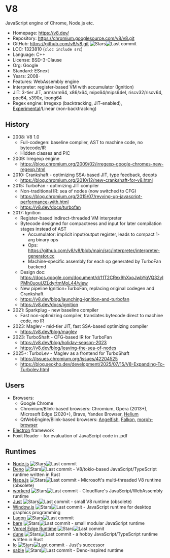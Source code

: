 # V8

JavaScript engine of Chrome, Node.js etc.

* Homepage:     https://v8.dev/
* Repository:   https://chromium.googlesource.com/v8/v8.git
* GitHub:       https://github.com/v8/v8.git <span class="shields"><img src="https://img.shields.io/github/stars/v8/v8?label=&style=flat-square" alt="Stars" title="Stars"><img src="https://img.shields.io/github/last-commit/v8/v8?label=&style=flat-square" alt="Last commit" title="Last commit"></span>
* LOC:          1323810 (`cloc include src`)
* Language:     C++
* License:      BSD-3-Clause
* Org:          Google
* Standard:     ESnext
* Years:        2008-
* Features:     WebAssembly engine
* Interpreter:  register-based VM with accumulator (Ignition)
* JIT:          3-tier JIT, arm/arm64, x86/x64, mips64/mips64el, riscv32/riscv64, ppc64, s390x, loong64
* Regex engine: Irregexp (backtracking, JIT-enabled), [Experimental](https://v8.dev/blog/non-backtracking-regexp)/Linear (non-backtracking)

## History

* 2008: V8 1.0
  * Full-codegen: baseline compiler, AST to machine code, no bytecode/IR
  * Hidden classes and PIC
* 2009: Irregexp engine
  * https://blog.chromium.org/2009/02/irregexp-google-chromes-new-regexp.html
* 2010: Crankshaft - optimizing SSA-based JIT, type feedback, deopts
  * https://blog.chromium.org/2010/12/new-crankshaft-for-v8.html
* 2015: TurboFan - optimizing JIT compiler
  * Non-traditional IR: sea of nodes (now switched to CFG)
  * https://blog.chromium.org/2015/07/revving-up-javascript-performance-with.html
  * https://v8.dev/docs/turbofan
* 2017: Ignition
  * Register-based indirect-threaded VM interpreter
  * Bytecode designed for compactness and input for later compilation stages instead of AST
    * Accumulator: implicit input/output register, leads to compact 1-arg binary ops
    * Ops: https://github.com/v8/v8/blob/main/src/interpreter/interpreter-generator.cc
    * Machine-specific assembly for each op generated by TurboFan backend
  * Design doc: https://docs.google.com/document/d/11T2CRex9hXxoJwbYqVQ32yIPMh0uouUZLdyrtmMoL44/view
  * New pipeline Ignition+TurboFan, replacing original codegen and Crankshaft
  * https://v8.dev/blog/launching-ignition-and-turbofan
  * https://v8.dev/docs/ignition
* 2021: Sparkplug - new baseline compiler
  * Fast non-optimizing compiler, translates bytecode direct to machine code, no IR
* 2023: Maglev - mid-tier JIT, fast SSA-based optimizing compiler
  * https://v8.dev/blog/maglev
* 2023: TurboShaft - CFG-based IR for TurboFan
  * https://v8.dev/blog/holiday-season-2023
  * https://v8.dev/blog/leaving-the-sea-of-nodes
* 2025+: TurboLev - Maglev as a frontend for TurboShaft
  * https://issues.chromium.org/issues/42204525
  * https://blog.seokho.dev/development/2025/07/15/V8-Expanding-To-Turbolev.html

## Users

* Browsers:
  * Google Chrome
  * Chromium/Blink-based browsers: Chromium, Opera (2013+), Microsoft Edge (2020+), Brave, Yandex Browser, [Helium](https://github.com/imputnet/helium)
  * QtWebEngine/Blink-based browsers: [Angelfish](https://github.com/KDE/angelfish), [Falkon](https://en.wikipedia.org/wiki/Falkon), [morph-browser](https://gitlab.com/ubports/development/core/morph-browser)
* [Electron](https://www.electronjs.org/) framework
* Foxit Reader - for evaluation of JavaScript code in .pdf

## Runtimes

* [Node.js](https://github.com/nodejs/node) <span class="shields"><img src="https://img.shields.io/github/stars/nodejs/node?label=&style=flat-square" alt="Stars" title="Stars"><img src="https://img.shields.io/github/last-commit/nodejs/node?label=&style=flat-square" alt="Last commit" title="Last commit"></span>
* [Deno](https://github.com/denoland/deno) <span class="shields"><img src="https://img.shields.io/github/stars/denoland/deno?label=&style=flat-square" alt="Stars" title="Stars"><img src="https://img.shields.io/github/last-commit/denoland/deno?label=&style=flat-square" alt="Last commit" title="Last commit"></span> - V8/tokio-based JavaScript/TypeScript runtime written in Rust
* [Napa.js](https://github.com/microsoft/napajs) <span class="shields"><img src="https://img.shields.io/github/stars/microsoft/napajs?label=&style=flat-square" alt="Stars" title="Stars"><img src="https://img.shields.io/github/last-commit/microsoft/napajs?label=&style=flat-square" alt="Last commit" title="Last commit"></span> - Microsoft's multi-threaded V8 runtime (obsolete)
* [workerd](https://github.com/cloudflare/workerd) <span class="shields"><img src="https://img.shields.io/github/stars/cloudflare/workerd?label=&style=flat-square" alt="Stars" title="Stars"><img src="https://img.shields.io/github/last-commit/cloudflare/workerd?label=&style=flat-square" alt="Last commit" title="Last commit"></span> - Cloudflare's JavaScript/WebAssembly runtime
* [Just](https://github.com/just-js/just) <span class="shields"><img src="https://img.shields.io/github/stars/just-js/just?label=&style=flat-square" alt="Stars" title="Stars"><img src="https://img.shields.io/github/last-commit/just-js/just?label=&style=flat-square" alt="Last commit" title="Last commit"></span> - small V8 runtime (obsolete)
* [Window.js](https://github.com/windowjs/windowjs) <span class="shields"><img src="https://img.shields.io/github/stars/windowjs/windowjs?label=&style=flat-square" alt="Stars" title="Stars"><img src="https://img.shields.io/github/last-commit/windowjs/windowjs?label=&style=flat-square" alt="Last commit" title="Last commit"></span> - JavaScript runtime for desktop graphics programming
* [Lagon](https://github.com/lagonapp/lagon) <span class="shields"><img src="https://img.shields.io/github/stars/lagonapp/lagon?label=&style=flat-square" alt="Stars" title="Stars"><img src="https://img.shields.io/github/last-commit/lagonapp/lagon?label=&style=flat-square" alt="Last commit" title="Last commit"></span>
* [bare](https://github.com/holepunchto/bare) <span class="shields"><img src="https://img.shields.io/github/stars/holepunchto/bare?label=&style=flat-square" alt="Stars" title="Stars"><img src="https://img.shields.io/github/last-commit/holepunchto/bare?label=&style=flat-square" alt="Last commit" title="Last commit"></span> - small modular JavaScript runtime
* [Vercel Edge Runtime](https://github.com/vercel/edge-runtime) <span class="shields"><img src="https://img.shields.io/github/stars/vercel/edge-runtime?label=&style=flat-square" alt="Stars" title="Stars"><img src="https://img.shields.io/github/last-commit/vercel/edge-runtime?label=&style=flat-square" alt="Last commit" title="Last commit"></span>
* [dune](https://github.com/aalykiot/dune) <span class="shields"><img src="https://img.shields.io/github/stars/aalykiot/dune?label=&style=flat-square" alt="Stars" title="Stars"><img src="https://img.shields.io/github/last-commit/aalykiot/dune?label=&style=flat-square" alt="Last commit" title="Last commit"></span> - a hobby JavaScript/TypeScript runtime written in Rust
* [lo](https://github.com/just-js/lo) <span class="shields"><img src="https://img.shields.io/github/stars/just-js/lo?label=&style=flat-square" alt="Stars" title="Stars"><img src="https://img.shields.io/github/last-commit/just-js/lo?label=&style=flat-square" alt="Last commit" title="Last commit"></span> - Just's successor
* [sable](https://github.com/sableland/sable) <span class="shields"><img src="https://img.shields.io/github/stars/sableland/sable?label=&style=flat-square" alt="Stars" title="Stars"><img src="https://img.shields.io/github/last-commit/sableland/sable?label=&style=flat-square" alt="Last commit" title="Last commit"></span> - Deno-inspired runtime

<!--
[J2V8](https://github.com/eclipsesource/J2V8) - Java bindings
v8-baseline: ./v8 --no-turbofan --no-maglev
v8-maglev: ./v8 --no-turbofan
-->
